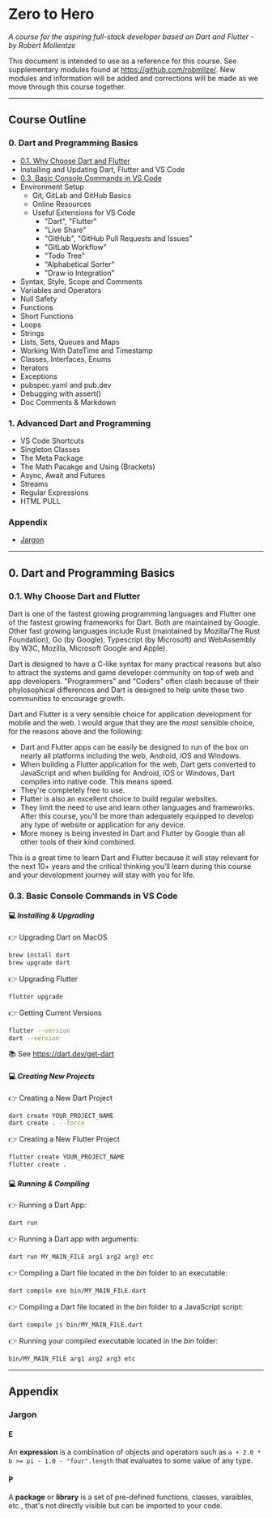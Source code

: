 # Zero to Hero

*A course for the aspiring full-stack developer based on Dart and Flutter - by Robert Mollentze*

This document is intended to use as a reference for this course. See supplementary modules found at https://github.com/robmllze/. New modules and information will be added and corrections will be made as we move through this course together.

---

## Course Outline

### 0. Dart and Programming Basics

* [0.1. Why Choose Dart and Flutter](#01-why-choose-dart-and-flutter)
* Installing and Updating Dart, Flutter and VS Code
* [0.3. Basic Console Commands in VS Code](#03-basic-console-commands-in-vs-code)
* Environment Setup
    * Git, GitLab and GitHub Basics
    * Online Resources
    * Useful Extensions for VS Code
        * "Dart", "Flutter"
        * "Live Share"
        * "GitHub", "GitHub Pull Requests and Issues"
        * "GitLab Workflow"
        * "Todo Tree"
        * "Alphabetical Sorter"
        * "Draw∙io Integration"
* Syntax, Style, Scope and Comments
* Variables and Operators
* Null Safety
* Functions
* Short Functions
* Loops
* Strings
* Lists, Sets, Queues and Maps
* Working With DateTime and Timestamp
* Classes, Interfaces, Enums
* Iterators
* Exceptions
* pubspec.yaml and pub.dev
* Debugging with assert()
* Doc Comments & Markdown

### 1. Advanced Dart and Programming

* VS Code Shortcuts
* Singleton Classes
* The Meta Package
* The Math Pacakge and Using (Brackets)
* Async, Await and Futures
* Streams
* Regular Expressions
* HTML PULL


### Appendix

* [Jargon](#jargon)

---

## 0. Dart and Programming Basics

### **0.1. Why Choose Dart and Flutter**

Dart is one of the fastest growing programming languages and Flutter one of the fastest growing frameworks for Dart. Both are maintained by Google. Other fast growing languages include Rust (maintained by Mozilla/The Rust Foundation), Go (by Google), Typescript (by Microsoft) and WebAssembly (by W3C, Mozilla, Microsoft Google and Apple).

Dart is designed to have a C-like syntax for many practical reasons but also to attract the systems and game developer community on top of web and app developers. "Programmers" and "Coders" often clash because of their phylosophical differences and Dart is designed to help unite these two communities to encourage growth.

Dart and Flutter is a very sensible choice for application development for mobile and the web. I would argue that they are the *most* sensible choice, for the reasons above and the following:

* Dart and Flutter apps can be easily be designed to run of the box on nearly all platforms including the web, Android, iOS and Windows.
* When building a Flutter application for the web, Dart gets converted to JavaScript and when building for Android, iOS or Windows, Dart compiles into native code. This means speed.
* They're completely free to use.
* Flutter is also an excellent choice to build regular websites.
* They limit the need to use and learn other languages and frameworks. After this course, you'll be more than adequately equipped to develop any type of website or application for any device.
* More money is being invested in Dart and Flutter by Google than all other tools of their kind combined.

This is a great time to learn Dart and Flutter because it will stay relevant for the next 10+ years and the critical thinking you'll learn during this course and your development journey will stay with you for life.

### **0.3. Basic Console Commands in VS Code**

#### 💻 ***Installing & Upgrading***

👉 Upgrading Dart on MacOS
```bash
brew install dart
brew upgrade dart
```
👉 Upgrading Flutter
```bash
flutter upgrade
```
👉 Getting Current Versions
```bash
flutter --version
dart --version
```
📚 See https://dart.dev/get-dart

#### 💻 ***Creating New Projects***

👉 Creating a New Dart Project
```bash
dart create YOUR_PROJECT_NAME
dart create . --force
```
👉 Creating a New Flutter Project
```bash
flutter create YOUR_PROJECT_NAME
flutter create .
```

#### 💻 ***Running & Compiling***

👉 Running a Dart App:
```bash
dart run
```
👉 Running a Dart app with arguments:
```bash
dart run MY_MAIN_FILE arg1 arg2 arg3 etc
```
👉 Compiling a Dart file located in the *bin* folder to an executable:
```bash
dart compile exe bin/MY_MAIN_FILE.dart
```
👉 Compiling a Dart file located in the *bin* folder to a JavaScript script:
```bash
dart compile js bin/MY_MAIN_FILE.dart
```
👉 Running your compiled executable located in the *bin* folder:
```bash
bin/MY_MAIN_FILE arg1 arg2 arg3 etc
```

---

## Appendix

### **Jargon**

#### E
An **expression** is a combination of objects and operators such as `a + 2.0 * b >= pi - 1.0 - "four".length` that evaluates to some value of any type.

#### P
A **package** or **library** is a set of pre-defined functions, classes, varaibles, etc., that's not directly visible but can be imported to your code.